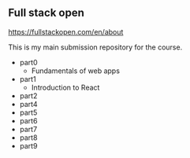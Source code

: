 ## Full stack open
https://fullstackopen.com/en/about

This is my main submission repository for the course.

- part0
    - Fundamentals of web apps
- part1
    - Introduction to React
- part2
- part4
- part5
- part6
- part7
- part8
- part9